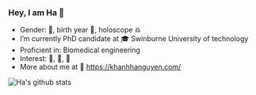 ### Hey, I am Ha 👋

- Gender: :boy:, birth year :dog:, holoscope :libra:
- I’m currently PhD candidate at :mortar_board: Swinburne University of technology
- Proficient in: Biomedical engineering
- Interest: :guitar:, :musical_note:, :book:
- More about me at :link: https://khanhhanguyen.com/


![Ha's github stats](https://github-readme-stats.vercel.app/api?username=habom2310&show_icons=true&include_all_commits=true&count_private=true)
